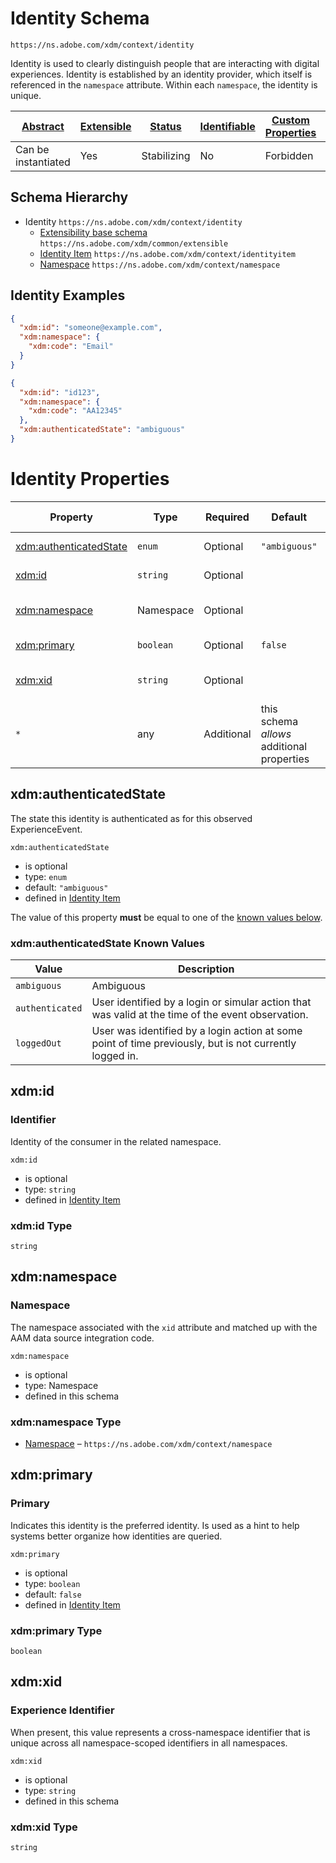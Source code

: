 
# Identity Schema

```
https://ns.adobe.com/xdm/context/identity
```

Identity is used to clearly distinguish people that are interacting with digital experiences. Identity is established by an identity provider, which itself is referenced in the `namespace` attribute. Within each `namespace`, the identity is unique.

| [Abstract](../../abstract.md) | [Extensible](../../extensions.md) | [Status](../../status.md) | [Identifiable](../../id.md) | [Custom Properties](../../extensions.md) | [Additional Properties](../../extensions.md) | Defined In |
|-------------------------------|-----------------------------------|---------------------------|-----------------------------|------------------------------------------|----------------------------------------------|------------|
| Can be instantiated | Yes | Stabilizing | No | Forbidden | Permitted | [context/identity.schema.json](context/identity.schema.json) |
## Schema Hierarchy

* Identity `https://ns.adobe.com/xdm/context/identity`
  * [Extensibility base schema](../common/extensible.schema.md) `https://ns.adobe.com/xdm/common/extensible`
  * [Identity Item](identityitem.schema.md) `https://ns.adobe.com/xdm/context/identityitem`
  * [Namespace](namespace.schema.md) `https://ns.adobe.com/xdm/context/namespace`


## Identity Examples

```json
{
  "xdm:id": "someone@example.com",
  "xdm:namespace": {
    "xdm:code": "Email"
  }
}
```

```json
{
  "xdm:id": "id123",
  "xdm:namespace": {
    "xdm:code": "AA12345"
  },
  "xdm:authenticatedState": "ambiguous"
}
```


# Identity Properties

| Property | Type | Required | Default | Defined by |
|----------|------|----------|---------|------------|
| [xdm:authenticatedState](#xdmauthenticatedstate) | `enum` | Optional | `"ambiguous"` | [Identity Item](identityitem.schema.md#xdmauthenticatedstate) |
| [xdm:id](#xdmid) | `string` | Optional |  | [Identity Item](identityitem.schema.md#xdmid) |
| [xdm:namespace](#xdmnamespace) | Namespace | Optional |  | Identity (this schema) |
| [xdm:primary](#xdmprimary) | `boolean` | Optional | `false` | [Identity Item](identityitem.schema.md#xdmprimary) |
| [xdm:xid](#xdmxid) | `string` | Optional |  | Identity (this schema) |
| `*` | any | Additional | this schema *allows* additional properties |

## xdm:authenticatedState

The state this identity is authenticated as for this observed ExperienceEvent.

`xdm:authenticatedState`
* is optional
* type: `enum`
* default: `"ambiguous"`
* defined in [Identity Item](identityitem.schema.md#xdmauthenticatedstate)

The value of this property **must** be equal to one of the [known values below](#xdmauthenticatedstate-known-values).

### xdm:authenticatedState Known Values
| Value | Description |
|-------|-------------|
| `ambiguous` | Ambiguous |
| `authenticated` | User identified by a login or simular action that was valid at the time of the event observation. |
| `loggedOut` | User was identified by a login action at some point of time previously, but is not currently logged in. |




## xdm:id
### Identifier

Identity of the consumer in the related namespace.

`xdm:id`
* is optional
* type: `string`
* defined in [Identity Item](identityitem.schema.md#xdmid)

### xdm:id Type


`string`






## xdm:namespace
### Namespace

The namespace associated with the `xid` attribute and matched up with the AAM data source integration code.

`xdm:namespace`
* is optional
* type: Namespace
* defined in this schema

### xdm:namespace Type


* [Namespace](namespace.schema.md) – `https://ns.adobe.com/xdm/context/namespace`





## xdm:primary
### Primary

Indicates this identity is the preferred identity. Is used as a hint to help systems better organize how identities are queried.

`xdm:primary`
* is optional
* type: `boolean`
* default: `false`
* defined in [Identity Item](identityitem.schema.md#xdmprimary)

### xdm:primary Type


`boolean`





## xdm:xid
### Experience Identifier

When present, this value represents a cross-namespace identifier that is unique across all namespace-scoped identifiers in all namespaces.

`xdm:xid`
* is optional
* type: `string`
* defined in this schema

### xdm:xid Type


`string`





